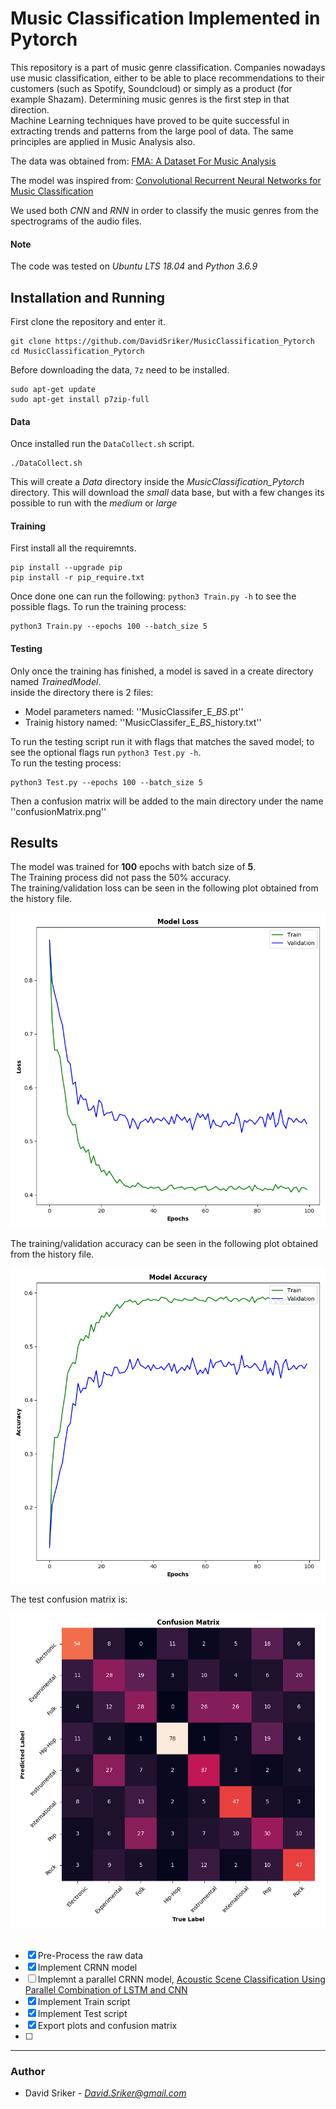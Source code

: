 # Music Classification Implemented in Pytorch
This repository is a part of music genre classification.
Companies nowadays use music classification, either to be able to place recommendations to their customers 
(such as Spotify, Soundcloud) or simply as a product (for example Shazam).
Determining music genres is the first step in that direction.\
Machine Learning techniques have proved to be quite successful in extracting trends and patterns from the large pool of data. 
The same principles are applied in Music Analysis also.

The data was obtained from:
[FMA: A Dataset For Music Analysis](https://github.com/mdeff/fma)

The model was inspired from:
[Convolutional Recurrent Neural Networks for Music Classification](https://arxiv.org/abs/1609.04243)

We used both *CNN* and *RNN* in order to classify the music genres from the spectrograms of the audio files.

#### **Note**
The code was tested on *Ubuntu LTS 18.04* and *Python 3.6.9*  
## Installation and Running
First clone the repository and enter it.
```
git clone https://github.com/DavidSriker/MusicClassification_Pytorch
cd MusicClassification_Pytorch
```
Before downloading the data, `7z` need to be installed.
```
sudo apt-get update
sudo apt-get install p7zip-full
```
#### Data
Once installed run the `DataCollect.sh` script.
```
./DataCollect.sh
```
This will create a *Data* directory inside the *MusicClassification_Pytorch* directory.
This will download the *small* data base, but with a few changes its possible to run with the *medium* or *large*
#### Training
First install all the requiremnts.
```
pip install --upgrade pip
pip install -r pip_require.txt
```
Once done one can run the following: `python3 Train.py -h` to see the possible flags.
To run the training process:
```
python3 Train.py --epochs 100 --batch_size 5
```
#### Testing
Only once the training has finished, a model is saved in a create directory named *TrainedModel*.\
inside the directory there is 2 files:
* Model parameters named: ''MusicClassifer_E_<Number of Epochs>_BS_<Batch Size>.pt''
* Trainig history named:  ''MusicClassifer_E_<Number of Epochs>_BS_<Batch Size>_history.txt''

To run the testing script run it with flags that matches the saved model; to see the optional flags run `python3 Test.py -h`.\
To run the testing process:
```
python3 Test.py --epochs 100 --batch_size 5
```
Then a confusion matrix will be added to the main directory under the name ''confusionMatrix.png''

## Results
The model was trained for **100** epochs with batch size of **5**.\
The Training process did not pass the 50% accuracy.\
The training/validation loss can be seen in the following plot obtained from the history file.

![Image description](lossGraph.png?raw=true)

The training/validation accuracy can be seen in the following plot obtained from the history file.

![Image description](accuracyGraph.png?raw=true)

The test confusion matrix is:

![Image description](confusionMatrix.png?raw=true)


## 
-[x]  Pre-Process the raw data
-[x]  Implement CRNN model
-[ ]  Implemnt a parallel CRNN model, [Acoustic Scene Classification 
Using Parallel Combination of LSTM and CNN](https://pdfs.semanticscholar.org/4e7d/ad845bd9e1d399bf729724442cb7404549d1.pdf)
-[x]  Implement Train script
-[x]  Implement Test script
-[x]  Export plots and confusion matrix
-[ ]

---
### Author
* David Sriker - *David.Sriker@gmail.com*
